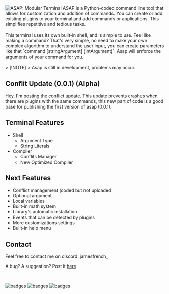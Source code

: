 <!-- <h1 align="center"><code>ASAP</code></h1> -->
<img src="https://jamesfrench.fr/asap/banner.png" alt="ASAP: Modular Terminal">
ASAP is a Python-coded command line tool that allows for customization and addition of commands. 
You can create or add existing plugins to your terminal and add commands or applications. This simplifies repetitive and tedious tasks.‎
<br/><br/>
This terminal uses its own built-in shell, and is simple to use. Feel like making a command? That's very simple, no need to make your own complex algorithm to understand the user input, you can create parameters like that `command [stringArgument] (intArgument)`. Asap will enforce the arguments of your command for you.
<br/><br/>
> [!NOTE]
> Asap is still in development, problems may occur.

## Conflit Update (0.0.1) (Alpha)
Hey, I'm posting the conflict update. This update prevents crashes when there are plugins with the same commands, this new part of code is a good base for publishing the first version of asap (0.0.1).

## Terminal Features  
- Shell
  - Argument Type
  - String Literals
- Compiler
  - Conflits Manager
  - New Optimized Compiler  

## Next Features
- Conflict management (coded but not uploaded
- Optional argument
- Local variables
- Built-in math system
- Library's automatic installation
- Events that can be detected by plugins
- More customizations settings
- Built-in help menu
  
## Contact

Feel free to contact me on discord: jamesfrench_

A bug? A suggestion? Post it [here](https://github.com/JamesMinoucha/Asap/issues/new)

<br/>

![badges](http://ForTheBadge.com/images/badges/built-with-love.svg) ![badges](http://ForTheBadge.com/images/badges/made-with-python.svg) ![badges](https://img.shields.io/badge/Visual_Studio_Code-0078D4?style=for-the-badge&logo=visual%20studio%20code&logoColor=white)
